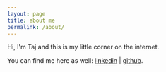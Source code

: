 ```yaml
---
layout: page
title: about me
permalink: /about/
---
```


Hi, I'm Taj and this is my little corner on the internet.



You can find me here as well:
[linkedin](https://www.linkedin.com/in/taj-gill1234567/) |
[github](https://github.com/taj-gill).